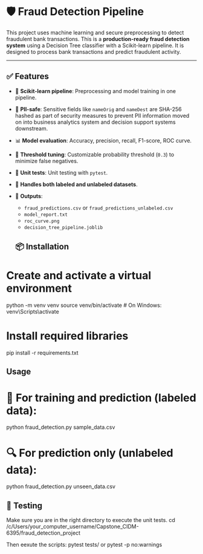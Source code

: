 # 🛡️ Fraud Detection Pipeline
This project uses machine learning and secure preprocessing to detect fraudulent bank transactions. This is a **production-ready fraud detection system** using a Decision Tree classifier with a Scikit-learn pipeline. It is designed to process bank transactions and predict fraudulent activity.

---

## ✅ Features
- 🔁 **Scikit-learn pipeline**: Preprocessing and model training in one pipeline.
- 🧼 **PII-safe**: Sensitive fields like `nameOrig` and `nameDest` are SHA-256 hashed as part of security measures to prevent PII information moved on into business analytics system and decision support systems downstream.
- 📊 **Model evaluation**: Accuracy, precision, recall, F1-score, ROC curve.
- 🧠 **Threshold tuning**: Customizable probability threshold (`0.3`) to minimize false negatives.
- 🧪 **Unit tests**: Unit testing with `pytest`.
- 📂 **Handles both labeled and unlabeled datasets**.
- 📁 **Outputs**:
  - `fraud_predictions.csv` or `fraud_predictions_unlabeled.csv`
  - `model_report.txt`
  - `roc_curve.png`
  - `decision_tree_pipeline.joblib`

  ## 📦 Installation
# Create and activate a virtual environment
python -m venv venv
source venv/bin/activate      # On Windows: venv\Scripts\activate

# Install required libraries
pip install -r requirements.txt

## Usage
# 🧠 For training and prediction (labeled data):
python fraud_detection.py sample_data.csv

# 🔍 For prediction only (unlabeled data):
python fraud_detection.py unseen_data.csv

## 🧪 Testing
Make sure you are in the right directory to execute the unit tests.
cd /c/Users/your_computer_username/Capstone_CIDM-6395/fraud_detection_project

Then eexute the scripts:
pytest tests/
or
pytest -p no:warnings